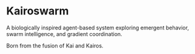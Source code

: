 # Kairoswarm

A biologically inspired agent-based system exploring emergent behavior, swarm intelligence, and gradient coordination.

Born from the fusion of Kai and Kairos.
